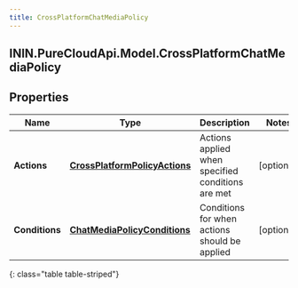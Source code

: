 ```yaml
---
title: CrossPlatformChatMediaPolicy
---
```

## ININ.PureCloudApi.Model.CrossPlatformChatMediaPolicy

## Properties

|Name | Type | Description | Notes|
|------------ | ------------- | ------------- | -------------|
| **Actions** | [**CrossPlatformPolicyActions**](CrossPlatformPolicyActions.html) | Actions applied when specified conditions are met | [optional] |
| **Conditions** | [**ChatMediaPolicyConditions**](ChatMediaPolicyConditions.html) | Conditions for when actions should be applied | [optional] |
{: class="table table-striped"}


